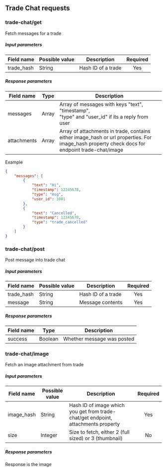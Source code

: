 ## Trade Chat requests

### trade-chat/get

Fetch messages for a trade

##### Input parameters

| Field name    |   Possible value  | Description   | Required |
| ------------- | ----------------- | ------------- | :------: |
| trade_hash    | String            | Hash ID of a trade | Yes |

##### Response parameters

| Field name    | Type | Description |
| ------------- | ---- | ----------- |
| messages      | Array | Array of messages with keys "text", "timestamp", <br> "type" and "user_id" if its a reply from user |
| attachments   | Array | Array of attachments in trade, contains either image_hash or url properties. For image_hash property check docs for endpoint trade-chat/image | 

Example
````json
{
    "messages": [
        {
            "text": "Hi",
            "timestamp": 12345678,
            "type": "msg",
            "user_id": 1001
        },
        {
            "text": "Cancelled",
            "timestamp": 12345678,
            "type": "trade_cancelled"
        }
    ]
}
````
### trade-chat/post

Post message into trade chat

##### Input parameters

| Field name    |   Possible value  | Description   | Required |
| ------------- | ----------------- | ------------- | :------: |
| trade_hash    | String            | Hash ID of a trade | Yes |
| message    | String               | Message contents | Yes |
                   
##### Response parameters

| Field name    | Type | Description |
| ------------- | ---- | ----------- |
| success         | Boolean | Whether message was posted |

### trade-chat/image

Fetch an image attachment from trade

##### Input parameters

| Field name    |   Possible value  | Description   | Required |
| ------------- | ----------------- | ------------- | :------: |
| image_hash    | String            | Hash ID of image which you get from trade-chat/get endpoint, attachments property | Yes |
| size    | Integer               | Size to fetch, either 2 (full sized) or 3 (thumbnail) | No |
                   
##### Response parameters

Response is the image